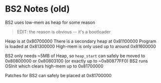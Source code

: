 # BS2 Notes (old)

BS2 uses low-mem as heap for some reason
> EDIT: the reason is obvious -- it's a bootloader

Heap is at 0x80700000
There is a secondary heap at 0x81100000
Program is loaded at 0x81300000
High-mem is only used up to around 0x81600000

BS2 only needs ~5MB of Heap, so `heap_start` can safely be moved to 0x80800000 or 0x80803100 (or exactly up to ~0x80877FF0)
BS2 runs OSInit which clears high-mem up to 0x81700000

Patches for BS2 can safely be placed at 0x81700000

